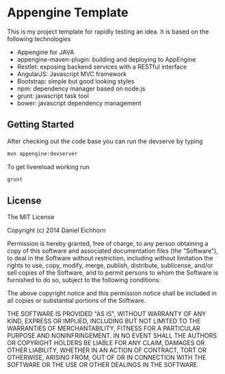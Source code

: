 # Appengine Template

This is my project template for rapidly testing an idea. It is based on the following technologies
* Appengine for JAVA
* appengine-maven-plugin: building and deploying to AppEngine
* Restlet: exposing backend services with a RESTful interface
* AngularJS: Javascript MVC framework
* Bootstrap: simple but good looking styles
* npm: dependency manager based on node.js
* grunt: javascript task tool
* bower: javascript dependency management

## Getting Started
After checking out the code base you can run the devserve by typing
```html
mvn appengine:devserver
```

To get livereload working run
```html
grunt
```

## License

The MIT License

Copyright (c) 2014 Daniel Eichhorn

Permission is hereby granted, free of charge, to any person obtaining a copy
of this software and associated documentation files (the "Software"), to deal
in the Software without restriction, including without limitation the rights
to use, copy, modify, merge, publish, distribute, sublicense, and/or sell
copies of the Software, and to permit persons to whom the Software is
furnished to do so, subject to the following conditions:

The above copyright notice and this permission notice shall be included in
all copies or substantial portions of the Software.

THE SOFTWARE IS PROVIDED "AS IS", WITHOUT WARRANTY OF ANY KIND, EXPRESS OR
IMPLIED, INCLUDING BUT NOT LIMITED TO THE WARRANTIES OF MERCHANTABILITY,
FITNESS FOR A PARTICULAR PURPOSE AND NONINFRINGEMENT. IN NO EVENT SHALL THE
AUTHORS OR COPYRIGHT HOLDERS BE LIABLE FOR ANY CLAIM, DAMAGES OR OTHER
LIABILITY, WHETHER IN AN ACTION OF CONTRACT, TORT OR OTHERWISE, ARISING FROM,
OUT OF OR IN CONNECTION WITH THE SOFTWARE OR THE USE OR OTHER DEALINGS IN
THE SOFTWARE.